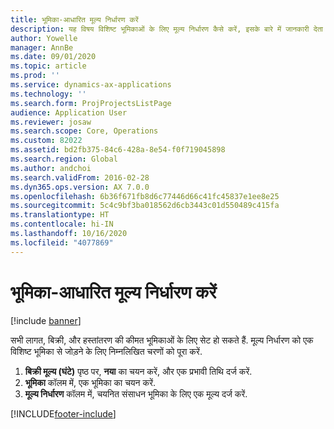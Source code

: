 ```yaml
---
title: भूमिका-आधारित मूल्य निर्धारण करें
description: यह विषय विशिष्ट भूमिकाओं के लिए मूल्य निर्धारण कैसे करें, इसके बारे में जानकारी देता है.
author: Yowelle
manager: AnnBe
ms.date: 09/01/2020
ms.topic: article
ms.prod: ''
ms.service: dynamics-ax-applications
ms.technology: ''
ms.search.form: ProjProjectsListPage
audience: Application User
ms.reviewer: josaw
ms.search.scope: Core, Operations
ms.custom: 82022
ms.assetid: bd2fb375-84c6-428a-8e54-f0f719045898
ms.search.region: Global
ms.author: andchoi
ms.search.validFrom: 2016-02-28
ms.dyn365.ops.version: AX 7.0.0
ms.openlocfilehash: 6b36f671fb8d6c77446d66c41fc45837e1ee8e25
ms.sourcegitcommit: 5c4c9bf3ba018562d6cb3443c01d550489c415fa
ms.translationtype: HT
ms.contentlocale: hi-IN
ms.lasthandoff: 10/16/2020
ms.locfileid: "4077869"
---
```

# <a name="set-up-role-based-pricing"></a>भूमिका-आधारित मूल्य निर्धारण करें

[!include [banner](../includes/banner.md)]

सभी लागत, बिक्री, और हस्तांतरण की कीमत भूमिकाओं के लिए सेट हो सकते हैं. मूल्य निर्धारण को एक विशिष्ट भूमिका से जोड़ने के लिए निम्नलिखित चरणों को पूरा करें.

1. **बिक्री मूल्य (घंटे)** पृष्ठ पर, **नया** का चयन करें, और एक प्रभावी तिथि दर्ज करें.
2. **भूमिका** कॉलम में, एक भूमिका का चयन करें.
3. **मूल्य निर्धारण** कॉलम में, चयनित संसाधन भूमिका के लिए एक मूल्य दर्ज करें.


[!INCLUDE[footer-include](../includes/footer-banner.md)]